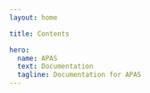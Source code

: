 ```yaml
---
layout: home

title: Contents

hero:
  name: APAS
  text: Documentation
  tagline: Documentation for APAS
---
```


